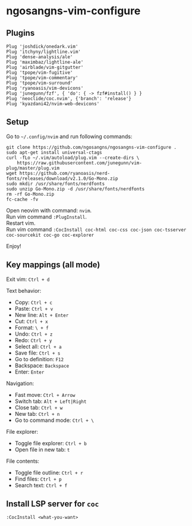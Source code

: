 # ngosangns-vim-configure

## Plugins
```
Plug 'joshdick/onedark.vim'
Plug 'itchyny/lightline.vim'
Plug 'dense-analysis/ale'
Plug 'maximbaz/lightline-ale'
Plug 'airblade/vim-gitgutter'
Plug 'tpope/vim-fugitive'
Plug 'tpope/vim-commentary'
Plug 'tpope/vim-surround'
Plug 'ryanoasis/vim-devicons'
Plug 'junegunn/fzf', { 'do': { -> fzf#install() } }
Plug 'neoclide/coc.nvim', {'branch': 'release'}
Plug 'kyazdani42/nvim-web-devicons'
```

## Setup
Go to `~/.config/nvim` and run following commands:
```
git clone https://github.com/ngosangns/ngosangns-vim-configure .
sudo apt-get install universal-ctags
curl -fLo ~/.vim/autoload/plug.vim --create-dirs \
    https://raw.githubusercontent.com/junegunn/vim-plug/master/plug.vim
wget https://github.com/ryanoasis/nerd-fonts/releases/download/v2.1.0/Go-Mono.zip
sudo mkdir /usr/share/fonts/nerdfonts
sudo unzip Go-Mono.zip -d /usr/share/fonts/nerdfonts
rm -rf Go-Mono.zip
fc-cache -fv
```
Open neovim with command: `nvim`.  
Run vim command `:PlugInstall`.  
Restart vim.   
Run vim command `:CocInstall coc-html coc-css coc-json coc-tsserver coc-sourcekit coc-go coc-explorer`

Enjoy!  

## Key mappings (all mode)
Exit vim: `Ctrl + d`

Text behavior:
- Copy: `Ctrl + c`
- Paste: `Ctrl + v`
- New line: `Alt + Enter`
- Cut: `Ctrl + x`
- Format: `\ + f`
- Undo: `Ctrl + z`
- Redo: `Ctrl + y`
- Select all: `Ctrl + a`
- Save file: `Ctrl + s`
- Go to definition: `F12`
- Backspace: `Backspace`
- Enter: `Enter`

Navigation:
- Fast move: `Ctrl + Arrow`
- Switch tab: `Alt + Left|Right`
- Close tab: `Ctrl + w`
- New tab: `Ctrl + n`
- Go to command mode: `Ctrl + \`

File explorer:
- Toggle file explorer: `Ctrl + b`
- Open file in new tab: `t`

File contents:
- Toggle file outline: `Ctrl + r`
- Find files: `Ctrl + p`
- Search text: `Ctrl + f`

## Install LSP server for `coc`
```
:CocInstall <what-you-want>
```
